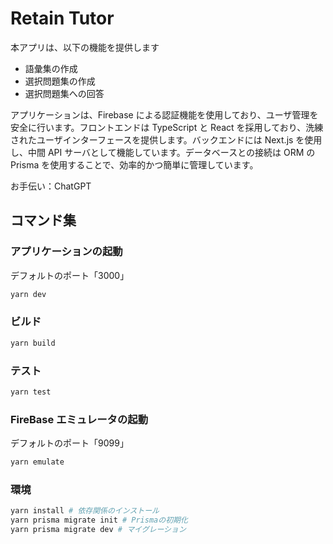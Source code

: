 # Retain Tutor

本アプリは、以下の機能を提供します

- 語彙集の作成
- 選択問題集の作成
- 選択問題集への回答

アプリケーションは、Firebase による認証機能を使用しており、ユーザ管理を安全に行います。フロントエンドは TypeScript と React を採用しており、洗練されたユーザインターフェースを提供します。バックエンドには Next.js を使用し、中間 API サーバとして機能しています。データベースとの接続は ORM の Prisma を使用することで、効率的かつ簡単に管理しています。

お手伝い：ChatGPT

## コマンド集

### アプリケーションの起動

デフォルトのポート「3000」

```sh
yarn dev
```

### ビルド

```sh
yarn build
```

### テスト

```sh
yarn test
```

### FireBase エミュレータの起動

デフォルトのポート「9099」

```sh
yarn emulate
```

### 環境

```sh
yarn install # 依存関係のインストール
yarn prisma migrate init # Prismaの初期化
yarn prisma migrate dev # マイグレーション
```
